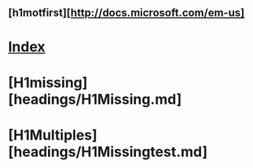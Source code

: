 ## [h1motfirst][http://docs.microsoft.com/em-us]
# [Index](index.md)
# [H1missing][headings/H1Missing.md]
# [H1Multiples][headings/H1Missingtest.md]
# 